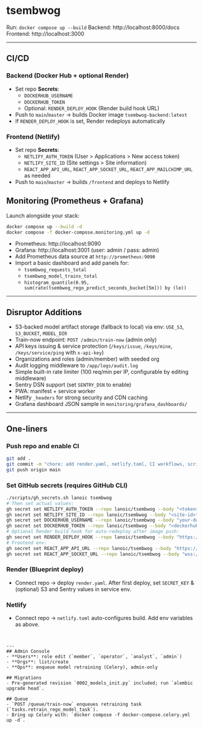 # tsembwog
Run: `docker compose up --build`
Backend: http://localhost:8000/docs
Frontend: http://localhost:3000

---
## CI/CD

### Backend (Docker Hub + optional Render)
- Set repo **Secrets**:
  - `DOCKERHUB_USERNAME`
  - `DOCKERHUB_TOKEN`
  - Optional: `RENDER_DEPLOY_HOOK` (Render build hook URL)
- Push to `main`/`master` → builds Docker image `tsembwog-backend:latest`
- If `RENDER_DEPLOY_HOOK` is set, Render redeploys automatically

### Frontend (Netlify)
- Set repo **Secrets**:
  - `NETLIFY_AUTH_TOKEN` (User > Applications > New access token)
  - `NETLIFY_SITE_ID` (Site settings > Site information)
  - `REACT_APP_API_URL`, `REACT_APP_SOCKET_URL`, `REACT_APP_MAILCHIMP_URL` as needed
- Push to `main`/`master` → builds `/frontend` and deploys to Netlify

## Monitoring (Prometheus + Grafana)
Launch alongside your stack:

```bash
docker compose up --build -d
docker compose -f docker-compose.monitoring.yml up -d
```

- Prometheus: http://localhost:9090
- Grafana: http://localhost:3001 (user: admin / pass: admin)
- Add Prometheus data source at `http://prometheus:9090`
- Import a basic dashboard and add panels for:
  - `tsembwog_requests_total`
  - `tsembwog_model_trains_total`
  - `histogram_quantile(0.95, sum(rate(tsembwog_rego_predict_seconds_bucket[5m])) by (le))`


---
## Disruptor Additions
- S3-backed model artifact storage (fallback to local) via env: `USE_S3`, `S3_BUCKET`, `MODEL_DIR`
- Train-now endpoint: `POST /admin/train-now` (admin only)
- API keys issuing & service protection (`/keys/issue`, `/keys/mine`, `/keys/service/ping` with `x-api-key`)
- Organizations and roles (admin/member) with seeded org
- Audit logging middleware to `/app/logs/audit.log`
- Simple built-in rate limiter (100 req/min per IP, configurable by editing middleware)
- Sentry DSN support (set `SENTRY_DSN` to enable)
- PWA: manifest + service worker
- Netlify `_headers` for strong security and CDN caching
- Grafana dashboard JSON sample in `monitoring/grafana_dashboards/`


---
## One-liners

### Push repo and enable CI
```bash
git add .
git commit -m "chore: add render.yaml, netlify.toml, CI workflows, scripts"
git push origin main
```

### Set GitHub secrets (requires GitHub CLI)
```bash
./scripts/gh_secrets.sh lanoic tsembwog
# Then set actual values:
gh secret set NETLIFY_AUTH_TOKEN --repo lanoic/tsembwog --body "<token>"
gh secret set NETLIFY_SITE_ID --repo lanoic/tsembwog --body "<site-id>"
gh secret set DOCKERHUB_USERNAME --repo lanoic/tsembwog --body "your-dockerhub-user"
gh secret set DOCKERHUB_TOKEN --repo lanoic/tsembwog --body "<dockerhub-access-token>"
# Optional Render build hook for auto-redeploy after image push:
gh secret set RENDER_DEPLOY_HOOK --repo lanoic/tsembwog --body "https://api.render.com/deploy/srv-..."
# Frontend env:
gh secret set REACT_APP_API_URL --repo lanoic/tsembwog --body "https://<render-backend>"
gh secret set REACT_APP_SOCKET_URL --repo lanoic/tsembwog --body "wss://<render-backend>/ws/alerts"
```

### Render (Blueprint deploy)
- Connect repo → deploy `render.yaml`. After first deploy, set `SECRET_KEY` & (optional) S3 and Sentry values in service env.

### Netlify
- Connect repo → `netlify.toml` auto-configures build. Add env variables as above.

```)


---
## Admin Console
- **Users**: role edit (`member`, `operator`, `analyst`, `admin`)
- **Orgs**: list/create
- **Ops**: enqueue model retraining (Celery), admin-only

## Migrations
- Pre-generated revision `0002_models_init.py` included; run `alembic upgrade head`.

## Queue
- `POST /queue/train-now` enqueues retraining task (`tasks.retrain_rego_model_task`).
- Bring up Celery with: `docker compose -f docker-compose.celery.yml up -d`.
